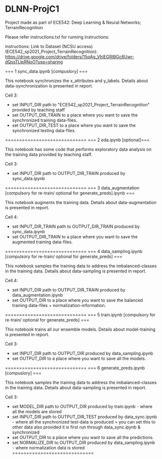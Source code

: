 # DLNN-ProjC1
Project made as part of ECE542: Deep Learning &amp; Neural Networks; TerrainRecognition

Please refer instructions.txt for running instructions:

instructions:
Link to Dataset (NCSU access) (ECE542_sp2021_Project_TerrainRecognition):
https://drive.google.com/drive/folders/15qAg_VhIEGRIBGc6Uwr-dQssTLlpRNoO?usp=sharing 

=== 1 sync_data.ipynb [compuslory] ===

This notebook synchronizes the x_attributes and y_labels. Details about data-synchronization is presented in report.

Cell 3:
* set INPUT_DIR path to "ECE542_sp2021_Project_TerrainRecognition" provided by teaching staff
* set OUTPUT_DIR_TRAIN to a place where you want to save the synchronized training data-files.
* set OUTPUT_DIR_TEST to a place where you want to save the synchronized testing data-files.

=============================
=== 2 eda.ipynb [optional]===

This notebook has some code that performs exploratory data analysis on the training data provided by teaching staff.

Cell 3:
* set INPUT_DIR path to OUTPUT_DIR_TRAIN produced by sync_data.ipynb

=============================
=== 3 data_augmentation [compulsory for re-train/ optional for generate_preds].ipynb ===

This notebook augments the training data. Details about data-augmentation is presented in report.

Cell 4:
* set INPUT_DIR_TRAIN path to OUTPUT_DIR_TRAIN produced by sync_data.ipynb
* set OUTPUT_DIR_TRAIN to a place where you want to save the augmented training data-files.


=============================
=== 4 data_sampling.ipynb [compulsory for re-train/ optional for generate_preds] ===

This notebook samples the training data to address the imbalanced-classes in the training data. Details about data-sampling is presented in report.

Cell 4:
* set INPUT_DIR path to OUTPUT_DIR_TRAIN produced by data_augmentation.ipynb
* set OUTPUT_DIR to a place where you want to save the balanced training data-files + normalization-information.


=============================
=== 5 train.ipynb [compulsory for re-train/ optional for generate_preds] ===

This notebook trains all our ensemble models. Details about model-training is presented in report.

Cell 3:
* set INPUT_DIR path to OUTPUT_DIR produced by data_sampling.ipynb
* set OUTPUT_DIR to a place where you want to save all the models.


=============================
=== 6 generate_preds.ipynb [compuslory] ===

This notebook samples the training data to address the imbalanced-classes in the training data. Details about data-sampling is presented in report.

Cell 3:
* set MODEL_DIR path to OUTPUT_DIR produced by train.ipynb - where all the models are stored
* set INPUT_DIR path to OUTPUT_DIR_TEST produced by data_sync.ipynb - where all the synchronized test-data is produced
		= you can set this to other data also provided it is first run through data_sync.ipynb & synchronized
* set OUTPUT_DIR to a place where you want to save all the predictions.
* set NORMALIZE_DIR to OUTPUT_DIR produced by data_sampling.ipynb - where normalization data is stored
=============================
